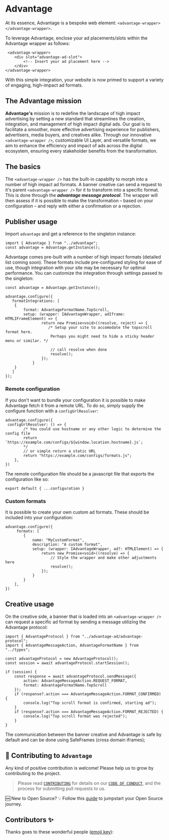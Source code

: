 # Advantage

At its essence, Advantage is a bespoke web element: `<advantage-wrapper></advantage-wrapper>`.

To leverage Advantage, enclose your ad placements/slots within the Advantage wrapper as follows:

```
 <advantage-wrapper>
    <div slot="advantage-ad-slot">
        <!-- Insert your ad placement here -->
    </div>
</advantage-wrapper>
```

With this simple integration, your website is now primed to support a variety of engaging, high-impact ad formats.

## The Advantage mission

**Advantage's** mission is to redefine the landscape of high impact advertising by setting a new standard that streamlines the creation, integration, and management of high impact digital ads. Our goal is to facilitate a smoother, more effective advertising experience for publishers, advertisers, media buyers, and creatives alike. Through our innovative `<advantage-wrapper />`, customizable UI Layer, and versatile formats, we aim to enhance the efficiency and impact of ads across the digital ecosystem, ensuring every stakeholder benefits from the transformation.

## The basics

The `<advantage-wrapper />` has the built-in capabilty to morph into a number of high impact ad formats. A banner creative can send a request to it's parent `<advantage-wrapper />` for it to transform into a specific format. This is done through the **_advantage message protocol_**. The wrapper will then assess if it is possible to make the transformation – based on your configuration – and reply with either a confirmation or a rejection.

## Publisher usage

Import `advantage` and get a reference to the singleton instance:

```
import { Advantage } from "../advantage";
const advantage = Advantage.getInstance();

```

Advantage comes pre-built with a number of high impact formats (detailed list coming soon). These formats include pre-configured styling for ease of use, though integration with your site may be necessary for optimal performance. You can customize the integration through settings passed to the singleton:

```
const advantage = Advantage.getInstance();

advantage.configure({
   formatIntegrations: [
    {
        format: AdvantageFormatName.TopScroll,
        setup: (wrapper: IAdvantageWrapper, adIframe: HTMLIFrameElement) => {
                return new Promise<void>((resolve, reject) => {
                   /* Setup your site to accomodate the topscroll format here.
                    Perhaps you might need to hide a sticky header menu or similar. */

                    // call resolve when done
                    resolve();
                });
            }
    }
   ]
});
```

### Remote configuration

If you don't want to bundle your configuration it is possible to make Advantage fetch it from a remote URL. To do so, simply supply the configure function with a `configUrlResolver`:

```
advantage.configure({
 configUrlResolver: () => {
        /* You could use hostname or any other logic to determine the config file
        return `https://example.com/configs/${window.location.hostname}.js`;
        */
        // or simple return a static URL
        return "https://example.com/configs/formats.js";
    },
})
```

The remote configuration file should be a javascript file that exports the configuration like so:

```
export default { ...configuration }
```

### Custom formats

It is possible to create your own custom ad formats. These should be included into your configuration:

```
advantage.configure({
     formats: [
        {
            name: "MyCustomFormat",
            description: "A custom format",
            setup: (wrapper: IAdvantageWrapper, ad?: HTMLElement) => {
                return new Promise<void>((resolve) => {
                    // Style the wrapper and make other adjustments here
                    resolve();
                });
            }
        }
    ],
})
```

## Creative usage

On the creative side, a banner that is loaded into an `<advantage-wrapper />` can request a specific ad format by sending a message utilizing the Advantage protocol:

```
import { AdvantageProtocol } from "../advantage-ad/advantage-protocol";
import { AdvantageMessageAction, AdvantageFormatName } from "../types";

const advantageProtocol = new AdvantageProtocol();
const session = await advantageProtocol.startSession();

if (session) {
    const response = await advantageProtocol.sendMessage({
        action: AdvantageMessageAction.REQUEST_FORMAT,
        format: AdvantageFormatName.TopScroll
    });
    if (response?.action === AdvantageMessageAction.FORMAT_CONFIRMED) {
        console.log("Top scroll format is confirmed, starting ad");
    }
    if (response?.action === AdvantageMessageAction.FORMAT_REJECTED) {
        console.log("Top scroll format was rejected");
    }
}
```

The communication between the banner creative and Advantage is safe by default and can be done using SafeFrames (cross domain iframes);

## 🤝 Contributing to `Advantage`

Any kind of positive contribution is welcome! Please help us to grow by contributing to the project.

> Please read [`CONTRIBUTING`](CONTRIBUTING.md) for details on our [`CODE OF CONDUCT`](CODE_OF_CONDUCT.md), and the process for submitting pull requests to us.

🆕 New to Open Source? 💡 Follow this [guide](https://opensource.guide/how-to-contribute/) to jumpstart your Open Source journey.

## Contributors ✨

Thanks goes to these wonderful people ([emoji key](https://allcontributors.org/docs/en/emoji-key)):

<!-- ALL-CONTRIBUTORS-LIST:START - Do not remove or modify this section -->
<!-- prettier-ignore-start -->
<!-- markdownlint-disable -->

<!-- markdownlint-restore -->
<!-- prettier-ignore-end -->

<!-- ALL-CONTRIBUTORS-LIST:END -->
